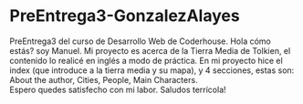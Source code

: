 # PreEntrega3-GonzalezAlayes
PreEntrega3 del curso de Desarrollo Web de Coderhouse.
Hola cómo estás? soy Manuel. 
Mi proyecto es acerca de la Tierra Media de Tolkien, el contenido lo realicé en inglés a modo de práctica. 
En mi proyecto hice el index (que introduce a la tierra media y su mapa), y 4 secciones, estas son: About the author, Cities, People, Main Characters.  
Espero quedes satisfecho con mi labor.
Saludos terrícola!
